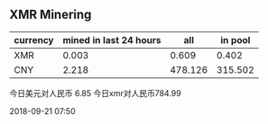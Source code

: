 ## XMR Minering

|currency|mined in last 24 hours|all|in pool|
|---|---|---|---|
|XMR|0.003|0.609|0.402|
|CNY|2.218|478.126|315.502|

今日美元对人民币 6.85	今日xmr对人民币784.99


2018-09-21 07:50